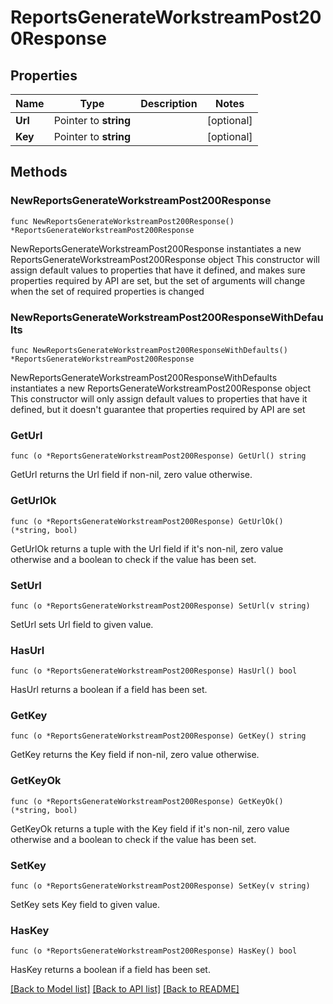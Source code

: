 # ReportsGenerateWorkstreamPost200Response

## Properties

Name | Type | Description | Notes
------------ | ------------- | ------------- | -------------
**Url** | Pointer to **string** |  | [optional] 
**Key** | Pointer to **string** |  | [optional] 

## Methods

### NewReportsGenerateWorkstreamPost200Response

`func NewReportsGenerateWorkstreamPost200Response() *ReportsGenerateWorkstreamPost200Response`

NewReportsGenerateWorkstreamPost200Response instantiates a new ReportsGenerateWorkstreamPost200Response object
This constructor will assign default values to properties that have it defined,
and makes sure properties required by API are set, but the set of arguments
will change when the set of required properties is changed

### NewReportsGenerateWorkstreamPost200ResponseWithDefaults

`func NewReportsGenerateWorkstreamPost200ResponseWithDefaults() *ReportsGenerateWorkstreamPost200Response`

NewReportsGenerateWorkstreamPost200ResponseWithDefaults instantiates a new ReportsGenerateWorkstreamPost200Response object
This constructor will only assign default values to properties that have it defined,
but it doesn't guarantee that properties required by API are set

### GetUrl

`func (o *ReportsGenerateWorkstreamPost200Response) GetUrl() string`

GetUrl returns the Url field if non-nil, zero value otherwise.

### GetUrlOk

`func (o *ReportsGenerateWorkstreamPost200Response) GetUrlOk() (*string, bool)`

GetUrlOk returns a tuple with the Url field if it's non-nil, zero value otherwise
and a boolean to check if the value has been set.

### SetUrl

`func (o *ReportsGenerateWorkstreamPost200Response) SetUrl(v string)`

SetUrl sets Url field to given value.

### HasUrl

`func (o *ReportsGenerateWorkstreamPost200Response) HasUrl() bool`

HasUrl returns a boolean if a field has been set.

### GetKey

`func (o *ReportsGenerateWorkstreamPost200Response) GetKey() string`

GetKey returns the Key field if non-nil, zero value otherwise.

### GetKeyOk

`func (o *ReportsGenerateWorkstreamPost200Response) GetKeyOk() (*string, bool)`

GetKeyOk returns a tuple with the Key field if it's non-nil, zero value otherwise
and a boolean to check if the value has been set.

### SetKey

`func (o *ReportsGenerateWorkstreamPost200Response) SetKey(v string)`

SetKey sets Key field to given value.

### HasKey

`func (o *ReportsGenerateWorkstreamPost200Response) HasKey() bool`

HasKey returns a boolean if a field has been set.


[[Back to Model list]](../README.md#documentation-for-models) [[Back to API list]](../README.md#documentation-for-api-endpoints) [[Back to README]](../README.md)


